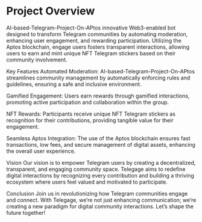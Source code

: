 # Project Overview

AI-based-Telegram-Project-On-APtos  innovative Web3-enabled bot designed to transform Telegram communities by automating moderation, enhancing user engagement, and rewarding participation. Utilizing the Aptos blockchain, engage users  fosters transparent interactions, allowing users to earn and mint unique NFT Telegram stickers based on their community involvement.

Key Features
Automated Moderation: AI-based-Telegram-Project-On-APtos  streamlines community management by automatically enforcing rules and guidelines, ensuring a safe and inclusive environment.

Gamified Engagement: Users earn rewards through gamified interactions, promoting active participation and collaboration within the group.

NFT Rewards: Participants receive unique NFT Telegram stickers as recognition for their contributions, providing tangible value for their engagement.

Seamless Aptos Integration: The use of the Aptos blockchain ensures fast transactions, low fees, and secure management of digital assets, enhancing the overall user experience.

Vision
Our vision is to empower Telegram users by creating a decentralized, transparent, and engaging community space. Telegage aims to redefine digital interactions by recognizing every contribution and building a thriving ecosystem where users feel valued and motivated to participate.

Conclusion
Join us in revolutionizing how Telegram communities engage and connect. With Telegage, we’re not just enhancing communication; we’re creating a new paradigm for digital community interactions. Let’s shape the future together!
